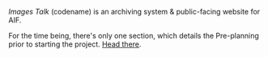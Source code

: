 *Images Talk* (codename) is an archiving system & public-facing website for AIF.

For the time being, there's only one section, which details the Pre-planning prior to starting the project. [Head there](./research).